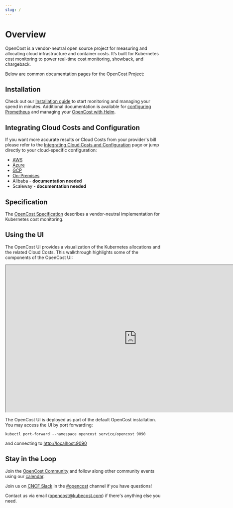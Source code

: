 ```yaml
---
slug: /
---
```


# Overview

OpenCost is a vendor-neutral open source project for measuring and allocating cloud infrastructure and container costs. It’s built for Kubernetes cost monitoring to power real-time cost monitoring, showback, and chargeback.

Below are common documentation pages for the OpenCost Project:

## Installation

Check out our [Installation guide](installation/install) to start monitoring and managing your spend in minutes. Additional documentation is available for [configuring Prometheus](installation/prometheus) and managing your [OpenCost with Helm](installation/helm).

## Integrating Cloud Costs and Configuration

If you want more accurate results or Cloud Costs from your provider's bill please refer to the [Integrating Cloud Costs and Configuration](configuration/) page or jump directly to your cloud-specific configuration:

* [AWS](configuration/aws)
* [Azure](configuration/azure)
* [GCP](configuration/gcp)
* [On-Premises](configuration/on-prem)
* Alibaba - **documentation needed**
* Scaleway - **documentation needed**

## Specification

The [OpenCost Specification](specification) describes a vendor-neutral implementation for Kubernetes cost monitoring.

## Using the UI

The OpenCost UI provides a visualization of the Kubernetes allocations and the related Cloud Costs. This walkthrough highlights some of the components of the OpenCost UI:

<iframe width="840" height="472" src="https://www.youtube.com/embed/j_4aaE5zk7M?si=N01C23OyAx3qa12b" title="OpenCost UI walkthrough" frameborder="1" allow="accelerometer; autoplay; clipboard-write; encrypted-media; gyroscope; picture-in-picture; web-share" allowfullscreen></iframe>

The OpenCost UI is deployed as part of the default OpenCost installation. You may access the UI by port forwarding:
```
kubectl port-forward --namespace opencost service/opencost 9090
```
and connecting to [http://localhost:9090](http://localhost:9090)

## Stay in the Loop

Join the [OpenCost Community](community) and follow along other community events using our [calendar](https://calendar.google.com/calendar/u/0/embed?src=c_c0f7q56e5eeod3j89bb320fvjg@group.calendar.google.com&ctz=America/Los_Angeles).

Join us on [CNCF Slack](https://slack.cncf.io/) in the [#opencost](https://cloud-native.slack.com/archives/C03D56FPD4G) channel if you have questions!

Contact us via email (<opencost@kubecost.com>) if there's anything else you need.
